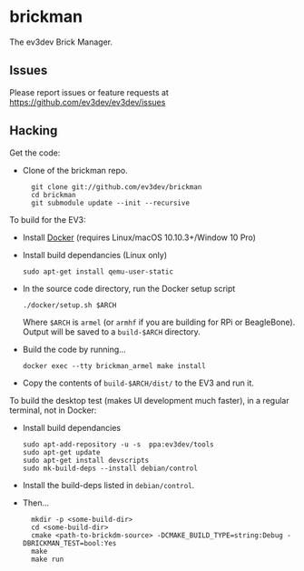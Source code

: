 brickman
========

The ev3dev Brick Manager.

Issues
------

Please report issues or feature requests at https://github.com/ev3dev/ev3dev/issues

Hacking
-------

Get the code:

* Clone of the brickman repo.

        git clone git://github.com/ev3dev/brickman
        cd brickman
        git submodule update --init --recursive

To build for the EV3:

*   Install [Docker] (requires Linux/macOS 10.10.3+/Window 10 Pro)
*   Install build dependancies (Linux only)

        sudo apt-get install qemu-user-static

*   In the source code directory, run the Docker setup script

        ./docker/setup.sh $ARCH

    Where `$ARCH` is `armel` (or `armhf` if you are building for RPi
    or BeagleBone).  Output will be saved to a `build-$ARCH` directory.

*   Build the code by running...

        docker exec --tty brickman_armel make install

*   Copy the contents of `build-$ARCH/dist/` to the EV3 and run it.

[Docker]: https://www.docker.com/

To build the desktop test (makes UI development much faster), in a regular terminal,
not in Docker:

*   Install build dependancies

        sudo apt-add-repository -u -s  ppa:ev3dev/tools
        sudo apt-get update
        sudo apt-get install devscripts
        sudo mk-build-deps --install debian/control

* Install the build-deps listed in `debian/control`.
* Then...

        mkdir -p <some-build-dir>
        cd <some-build-dir>
        cmake <path-to-brickdm-source> -DCMAKE_BUILD_TYPE=string:Debug -DBRICKMAN_TEST=bool:Yes
        make
        make run
